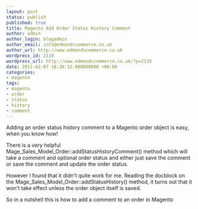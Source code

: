 ```yaml
---
layout: post
status: publish
published: true
title: Magento Add Order Status History Comment
author: admin
author_login: blogadmin
author_email: info@edmondscommerce.co.uk
author_url: http://www.edmondscommerce.co.uk
wordpress_id: 2119
wordpress_url: http://www.edmondscommerce.co.uk/?p=2119
date: 2011-02-07 16:30:12.000000000 +00:00
categories:
- magento
tags:
- magento
- order
- status
- history
- comment
---
```

Adding an order status history comment to a Magento order object is easy, when you know how!

There is a very helpful Mage_Sales_Model_Order::addStatusHistoryComment() method which will take a comment and optional order status and either just save the comment or save the comment and update the order status.

However I found that it didn't quite work for me. Reading the docblock on the Mage_Sales_Model_Order::addStatusHistory() method, it turns out that it won't take effect unless the order object itself is saved.

So in a nutshell this is how to add a comment to an order in Magento

<script type="text/javascript" src="http://snipt.net/embed/4d4c11ac1ca65bc817bc92976958501a"></script>

